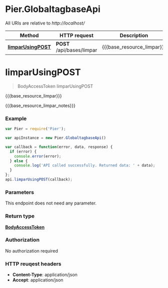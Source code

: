 # Pier.GlobaltagbaseApi

All URIs are relative to *http://localhost/*

Method | HTTP request | Description
------------- | ------------- | -------------
[**limparUsingPOST**](GlobaltagbaseApi.md#limparUsingPOST) | **POST** /api/bases/limpar | {{{base_resource_limpar}}}


<a name="limparUsingPOST"></a>
# **limparUsingPOST**
> BodyAccessToken limparUsingPOST

{{{base_resource_limpar}}}

{{{base_resource_limpar_notes}}}

### Example
```javascript
var Pier = require('Pier');

var apiInstance = new Pier.GlobaltagbaseApi()

var callback = function(error, data, response) {
  if (error) {
    console.error(error);
  } else {
    console.log('API called successfully. Returned data: ' + data);
  }
};
api.limparUsingPOST(callback);
```

### Parameters
This endpoint does not need any parameter.

### Return type

[**BodyAccessToken**](BodyAccessToken.md)

### Authorization

No authorization required

### HTTP reuqest headers

 - **Content-Type**: application/json
 - **Accept**: application/json

